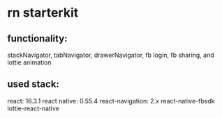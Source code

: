 # rn starterkit
## functionality: 

stackNavigator, tabNavigator, drawerNavigator, fb login, fb sharing, and lottie animation

## used stack:
react: 16.3.1
react native: 0.55.4
react-navigation: 2.x
react-native-fbsdk
lottie-react-native
